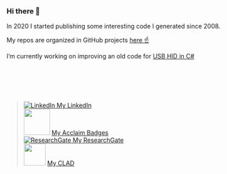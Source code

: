### Hi there 👋

In 2020 I started publishing some interesting code I generated since 2008.

My repos are organized in GitHub projects [here  &#9757;](https://github.com/etfovac?tab=projects)

I’m currently working on improving an old code for [USB HID in C#](https://github.com/etfovac/HID_Utility)

<br>
<br>
<br>
<br>

>  
> [![LinkedIn](https://icon-icons.com/icons2/99/PNG/32/linkedin_socialnetwork_17441.png) My LinkedIn](https://www.linkedin.com/in/etfovac/)  
> <img src="https://theme.zdassets.com/theme_assets/2382499/d2e455f37a41d85f6db43eba506997c548348b5a.png" width=60 hight=60> [My Acclaim Badges](https://www.youracclaim.com/users/nikola-jovanovic.bf86d5ba)  
> [![ResearchGate](https://icon-icons.com/icons2/2108/PNG/32/researchgate_icon_130843.png)  My ResearchGate](https://www.researchgate.net/profile/Nikola_Jovanovic9)  
> <img src="https://images.youracclaim.com/size/220x220/images/84f9f6c4-167a-47bf-95bf-af1b4610fd67/36015_Certificate_Badges_FINAL__1__NI_Instructor_v5_copy_2.png" width=50 hight=50> [My CLAD](https://www.youracclaim.com/badges/3ee8a24f-0360-42d5-96c1-79f6296d7fe0/public_url)

<!--
**etfovac/etfovac** is a ✨ _special_ ✨ repository because its `README.md` (this file) appears on your GitHub profile.

Here are some ideas to get you started:

- 🔭 I’m currently working on ...
- 🌱 I’m currently learning ...
- 👯 I’m looking to collaborate on ...
- 🤔 I’m looking for help with ...
- 💬 Ask me about ...
- 📫 How to reach me: ...
- 😄 Pronouns: ...
- ⚡ Fun fact: ...
-->
